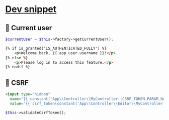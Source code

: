 # [Dev snippet](https://github.com/TurboLabIt/TurboLab.it/blob/main/docs/dev-snippet.md)


## 👤 Current user

````php
$currentUser = $this->factory->getCurrentUser();
````

````html
{% if is_granted('IS_AUTHENTICATED_FULLY') %}
    <p>Welcome back, {{ app.user.username }}!</p>
{% else %}
    <p>Please log in to access this feature.</p>
{% endif %}
````


## 🥷 CSRF

````html
<input type="hidden"
  name="{{ constant('App\\Controller\\MyController::CSRF_TOKEN_PARAM_NAME') }}"
  value="{{ csrf_token(constant('App\\Controller\\Editor\\MyController::CSRF_TOKEN_ID')) }}">
````

````php
$this->validateCsrfToken();
````
